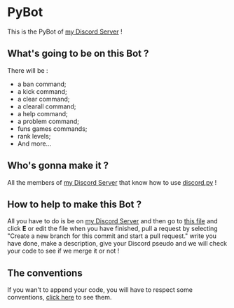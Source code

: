 # PyBot
This is the PyBot of <a href="https://discord.gg/GmHEZz9GGv">my Discord Server<a> !

## What's going to be on this Bot ?

There will be :
- a ban command;
- a kick command;
- a clear command;
- a clearall command;
- a help command;
- a problem command;
- funs games commands;
- rank levels;
- And more...

## Who's gonna make it ?

All the members of <a href="https://discord.gg/GmHEZz9GGv">my Discord Server<a> that know how to use <a href="https://discordpy.readthedocs.io/en/stable/">discord.py<a> !

## How to help to make this Bot ?

All you have to do is be on <a href="https://discord.gg/GmHEZz9GGv">my Discord Server<a> and then go to <a href="https://github.com/Help-Python-Group-FR/PyBot/blob/main/code/main.py">this file<a> and click **E** or edit the file when you have finished, pull a request by selecting "Create a new branch for this commit and start a pull request." write you have done, make a description, give your Discord pseudo and we will check your code to see if we merge it or not !
  
## The conventions
  
If you wan't to append your code, you will have to respect some conventions, <a href="https://github.com/Help-Python-Group-FR/PyBot/blob/main/code/conventions.md">click here<a> to see them.
